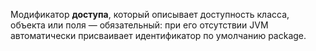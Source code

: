 Модификатор **доступа**, который описывает доступность класса, объекта или поля — обязательный: при его отсутствии JVM  автоматически присваивает идентификатор по умолчанию package.

